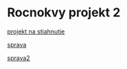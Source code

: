 # Rocnokvy projekt 2

[projekt na stiahnutie](https://github.com/muller29/Str-nka-ro-n-kov-ho-projektu-2/raw/master/db2_projekt_aplikacia-Konrad_Muller.zip)

[sprava](https://github.com/muller29/Str-nka-ro-n-kov-ho-projektu-2/blob/master/Zaverecna_sprava.pdf)

[sprava2](https://github.com/muller29/Str-nka-ro-n-kov-ho-projektu-2/raw/master/Zaverecna_sprava.pdf)
